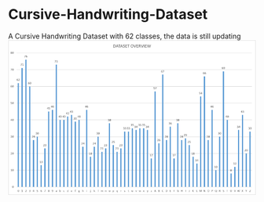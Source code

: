 # Cursive-Handwriting-Dataset
A Cursive Handwriting Dataset with 62 classes, the data is still updating
![](dataset-overview.png)
